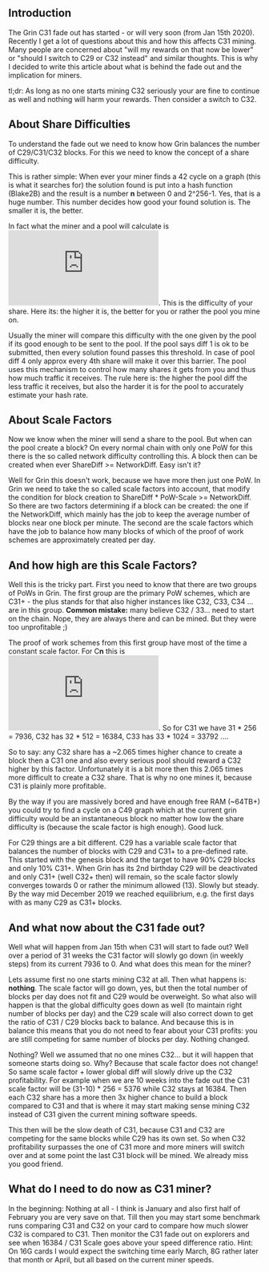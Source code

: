 ## Introduction

The Grin C31 fade out has started - or will very soon (from Jan 15th 2020). Recently I get a lot of questions about this and how this affects C31 mining. Many people are concerned about "will my rewards on that now be lower" or "should I switch to C29 or C32 instead" and similar thoughts. This is why I decided to write this article about what is behind the fade out and the implication for miners. 

tl;dr: As long as no one starts mining C32 seriously your are fine to continue as well and nothing will harm your rewards. Then consider a switch to C32.

## About Share Difficulties
To understand the fade out we need to know how Grin balances the number of C29/C31/C32 blocks. For this we need to know the concept of a share difficulty. 

This is rather simple: When ever your miner finds a 42 cycle on a graph (this is what it searches for) the solution found is put into a hash function (Blake2B) and the result is a number **n** between 0 and 2^256-1. Yes, that is a huge number. This number decides how good your found solution is. The smaller it is, the better.

In fact what the miner and a pool will calculate is ![**d** = 2^256 / **n**](https://latex.codecogs.com/gif.latex?d%20%3D%20%5Cfrac%7B2%5E%7B256%7D%7D%7Bn%7D). This is the difficulty of your share. Here its: the higher it is, the better for you or rather the pool you mine on.

Usually the miner will compare this difficulty with the one given by the pool if its good enough to be sent to the pool. If the pool says diff 1 is ok to be submitted, then every solution found passes this threshold. In case of pool diff 4 only approx every 4th share will make it over this barrier. The pool uses this mechanism to control how many shares it gets from you and thus how much traffic it receives. The rule here is: the higher the pool diff the less traffic it receives, but also the harder it is for the pool to accurately estimate your hash rate.   

## About Scale Factors
Now we know when the miner will send a share to the pool. But when can the pool create a block? On every normal chain with only one PoW for this there is the so called network difficulty controlling this. A block then can be created when ever ShareDiff >= NetworkDiff. Easy isn't it?

Well for Grin this doesn't work, because we have more then just one PoW. In Grin we need to take the so called scale factors into account, that modify the condition for block creation to  ShareDiff \* PoW-Scale >= NetworkDiff. So there are two factors determining if a block can be created: the one if the NetworkDiff, which mainly has the job to keep the average number of blocks near one block per minute. The second are the scale factors which have the job to balance how many blocks of which of the proof of work schemes are approximately created per day.

## And how high are this Scale Factors?
Well this is the tricky part. First you need to know that there are two groups of PoWs in Grin. The first group are the primary PoW schemes, which are C31+ - the plus stands for that also higher instances like C32, C33, C34 ... are in this group. **Common mistake:** many believe C32 / 33... need to start on the chain. Nope, they are always there and can be mined. But they were too unprofitable ;)

The proof of work schemes from this first group have most of the time a constant scale factor. For C**n** this is ![n * 2^(n-23)](https://latex.codecogs.com/gif.latex?n%20%5Ccdot%202%5E%7Bn-23%7D). So for C31 we have 31 \* 256 = 7936, C32 has 32 \* 512 = 16384, C33 has 33 \* 1024 = 33792 ....

So to say: any C32 share has a ~2.065 times higher chance to create a block then a C31 one and also every serious pool should reward a C32 higher by this factor. Unfortunately it is a bit more then this 2.065 times more difficult to create a C32 share. That is why no one mines it, because C31 is plainly more profitable.

By the way if you are massively bored and have enough free RAM (~64TB+) you could try to find a cycle on a C49 graph which at the current grin difficulty would be an instantaneous block no matter how low the share difficulty is (because the scale factor is high enough). Good luck.

For C29 things are a bit different. C29 has a variable scale factor that balances the number of blocks with C29 and C31+ to a pre-defined rate. This started with the genesis block and the target to have 90% C29 blocks and only 10% C31+. When Grin has its 2nd birthday C29 will be deactivated and only C31+ (well C32+ then) will remain, so the scale factor slowly converges towards 0 or rather the minimum allowed (13). Slowly but steady. By the way mid December 2019 we reached equilibrium, e.g. the first days with as many C29 as C31+ blocks. 

## And what now about the C31 fade out?
Well what will happen from Jan 15th when C31 will start to fade out? Well over a period of 31 weeks the C31 factor will slowly go down (in weekly steps) from its current 7936 to 0. And what does this mean for the miner?

Lets assume first no one starts mining C32 at all. Then what happens is: **nothing**. The scale factor will go down, yes, but then the total number of blocks per day does not fit and C29 would be overweight. So what also will happen is that the global difficulty goes down as well (to maintain right number of blocks per day) and the C29 scale will also correct down to get the ratio of C31 / C29 blocks back to balance. And because this is in balance this means that you do not need to fear about your C31 profits: you are still competing for same number of blocks per day. Nothing changed.

Nothing? Well we assumed that no one mines C32... but it will happen that someone starts doing so. Why? Because that scale factor does not change! So same scale factor + lower global diff will slowly drive up the C32 profitability. For example when we are 10 weeks into the fade out the C31 scale factor will be (31-10) * 256 = 5376 while C32 stays at 16384. Then each C32 share has a more then 3x higher chance to build a block compared to C31 and that is where it may start making sense mining C32 instead of C31 given the current mining software speeds. 

This then will be the slow death of C31, because C31 and C32 are competing for the same blocks while C29 has its own set. So when C32 profitability surpasses the one of C31 more and more miners will switch over and at some point the last C31 block will be mined. We already miss you good friend.

## What do I need to do now as C31 miner?
In the beginning: Nothing at all - I think is January and also first half of February you are very save on that. Till then you may start some benchmark runs comparing C31 and C32 on your card to compare how much slower C32 is compared to C31. Then monitor the C31 fade out on explorers and see when 16384 / C31 Scale goes above your speed difference ratio. Hint: On 16G cards I would expect the switching time early March, 8G rather later that month or April, but all based on the current miner speeds.  


   